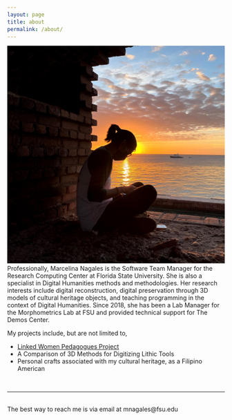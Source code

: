 ```yaml
---
layout: page
title: about
permalink: /about/
---
```


<img class="col one right" src="prof_pic.jpg">

<br/>
Professionally, Marcelina Nagales is the Software Team Manager for the Research Computing Center at Florida State University. She is also a specialist in Digital Humanities methods and methodologies. Her research interests include digital reconstruction, digital preservation through 3D models of cultural heritage objects, and teaching programming in the context of Digital Humanities. Since 2018, she has been a Lab Manager for the Morphometrics Lab at FSU and provided technical support for The Demos Center.

My projects include, but are not limited to, 
* [Linked Women Pedagogues Project](lwpproject.org)
* A Comparison of 3D Methods for Digitizing Lithic Tools
* Personal crafts associated with my cultural heritage, as a Filipino American

<br/>
<hr/>
<br/>
<span class="contacticon center">
	<a href="mailto:mln13@fsu.edu"><i class="fa-solid fa-envelope-square"></i></a>
	<a href="https://github.com/marcelinanagales" target="_blank"><i class="fa-solid fa-github-square"></i></a>
	<a href="https://www.linkedin.com/in/marcelina-nagales-83239a92/" target="_blank"><i class="fa-solid fa-linkedin-square"></i></a>
  <a href="https://www.linkedin.com/in/marcelina-nagales-83239a92/" target="_blank"><i class="fa-solid fa-camera-security"></i></a>
</span>

<div class="col three caption">
	The best way to reach me is via email at mnagales@fsu.edu 
</div>

